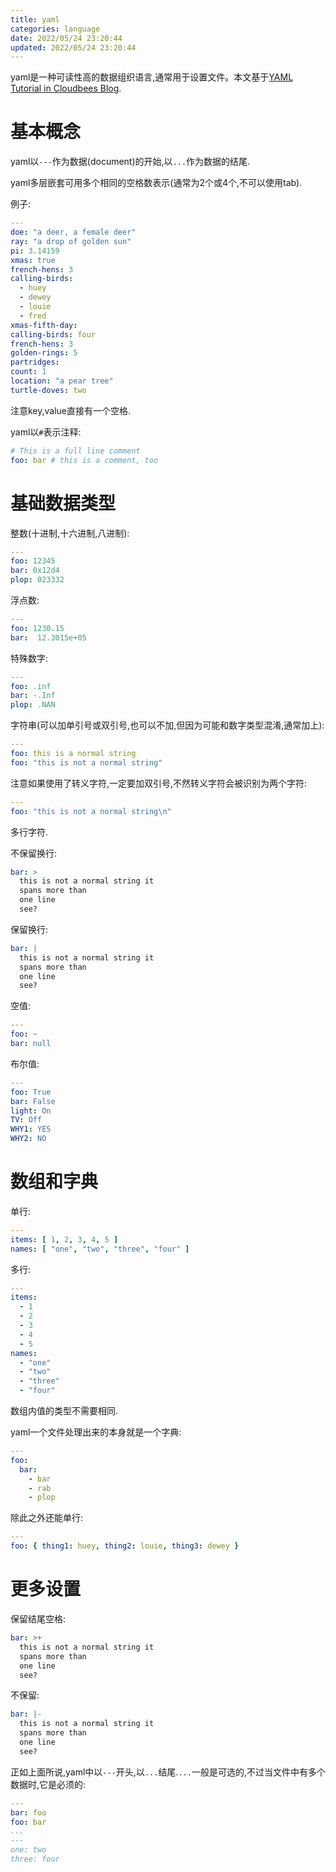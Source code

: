 ```yaml
---
title: yaml
categories: language
date: 2022/05/24 23:20:44
updated: 2022/05/24 23:20:44
---
```

yaml是一种可读性高的数据组织语言,通常用于设置文件。本文基于[YAML Tutorial in Cloudbees Blog](https://www.cloudbees.com/blog/yaml-tutorial-everything-you-need-get-started).

# 基本概念

yaml以`---`作为数据(document)的开始,以`...`作为数据的结尾.

yaml多层嵌套可用多个相同的空格数表示(通常为2个或4个,不可以使用tab).

例子:

```yaml
---
doe: "a deer, a female deer"
ray: "a drop of golden sun"
pi: 3.14159
xmas: true
french-hens: 3
calling-birds:
  - huey
  - dewey
  - louie
  - fred
xmas-fifth-day:
calling-birds: four
french-hens: 3
golden-rings: 5
partridges:
count: 1
location: "a pear tree"
turtle-doves: two
```

注意key,value直接有一个空格.

yaml以`#`表示注释:

```yaml
# This is a full line comment
foo: bar # this is a comment, too
```

# 基础数据类型

整数(十进制,十六进制,八进制):

```yaml
---
foo: 12345
bar: 0x12d4
plop: 023332
```

浮点数:

```yaml
---
foo: 1230.15
bar:  12.3015e+05
```

特殊数字:

```yaml
---
foo: .inf
bar: -.Inf
plop: .NAN
```

字符串(可以加单引号或双引号,也可以不加,但因为可能和数字类型混淆,通常加上):

```yaml
---
foo: this is a normal string
foo: "this is not a normal string"
```

注意如果使用了转义字符,一定要加双引号,不然转义字符会被识别为两个字符:

```yaml
---
foo: "this is not a normal string\n"
```

多行字符.

不保留换行:

```yaml
bar: >
  this is not a normal string it
  spans more than
  one line
  see?
```

保留换行:

```yaml
bar: |
  this is not a normal string it
  spans more than
  one line
  see?
```

空值:

```yaml
---
foo: ~
bar: null
```

布尔值:

```yaml
---
foo: True
bar: False
light: On
TV: Off
WHY1: YES
WHY2: NO
```

# 数组和字典

单行:

```yaml
---
items: [ 1, 2, 3, 4, 5 ]
names: [ "one", "two", "three", "four" ]
```

多行:

```yaml
---
items:
  - 1
  - 2
  - 3
  - 4
  - 5
names:
  - "one"
  - "two"
  - "three"
  - "four"
```

数组内值的类型不需要相同.

yaml一个文件处理出来的本身就是一个字典:

```yaml
---
foo:
  bar:
    - bar
    - rab
    - plop
```



除此之外还能单行:

```yaml
---
foo: { thing1: huey, thing2: louie, thing3: dewey }
```

# 更多设置

保留结尾空格:

```yaml
bar: >+
  this is not a normal string it
  spans more than
  one line
  see?
```

不保留:

```yaml
bar: |-
  this is not a normal string it
  spans more than
  one line
  see?
```

正如上面所说,yaml中以`---`开头,以`...`结尾.`...`一般是可选的,不过当文件中有多个数据时,它是必须的:

```yaml
---
bar: foo
foo: bar
...
---
one: two
three: four
```













